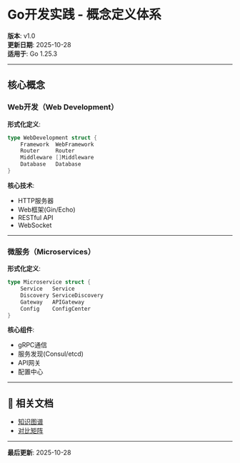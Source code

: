 # Go开发实践 - 概念定义体系

**版本**: v1.0  
**更新日期**: 2025-10-28  
**适用于**: Go 1.25.3

---

## 核心概念

### Web开发（Web Development）

**形式化定义**:
```go
type WebDevelopment struct {
    Framework  WebFramework
    Router     Router
    Middleware []Middleware
    Database   Database
}
```

**核心技术**:
- HTTP服务器
- Web框架(Gin/Echo)
- RESTful API
- WebSocket

---

### 微服务（Microservices）

**形式化定义**:
```go
type Microservice struct {
    Service   Service
    Discovery ServiceDiscovery
    Gateway   APIGateway
    Config    ConfigCenter
}
```

**核心组件**:
- gRPC通信
- 服务发现(Consul/etcd)
- API网关
- 配置中心

---

## 🔗 相关文档

- [知识图谱](./00-知识图谱.md)
- [对比矩阵](./00-对比矩阵.md)

---

**最后更新**: 2025-10-28
